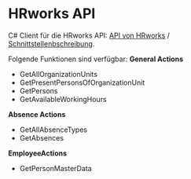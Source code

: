 # HRworks API

C# Client für die HRworks API: [API von HRworks](https://www.hrworks.de/produkt/api/) / [Schnittstellenbschreibung](https://www.hrworks.de/public/HRworks_API_Reference.pdf).

Folgende Funktionen sind verfügbar:
**General Actions**
- GetAllOrganizationUnits
- GetPresentPersonsOfOrganizationUnit
- GetPersons
- GetAvailableWorkingHours

**Absence Actions**
- GetAllAbsenceTypes
- GetAbsences

**EmployeeActions**
- GetPersonMasterData
